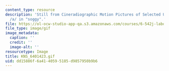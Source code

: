```yaml
---
content_type: resource
description: 'Still from Cineradiographic Motion Pictures of Selected Utterances:
  /a/ in "soggy".'
file: https://ol-ocw-studio-app-qa.s3.amazonaws.com/courses/6-542j-laboratory-on-the-physiology-acoustics-and-perception-of-speech-fall-2005/dd15886f6a4140595185d9857950b9b6_KNS_6401423.gif
file_type: image/gif
image_metadata:
  caption: ''
  credit: ''
  image-alt: ''
resourcetype: Image
title: KNS_6401423.gif
uid: dd15886f-6a41-4059-5185-d9857950b9b6
---
```

